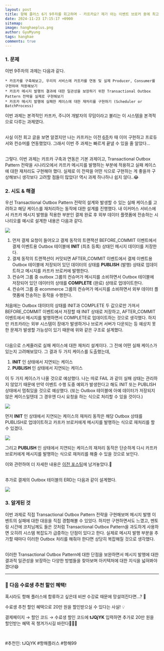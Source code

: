 ```yaml
---
layout:	post
title: 항해 플러스 6기 9주차를 회고하며 - 카프카요? 제가 아는 이벤트 브로커 중에 최고였어요
date: 2024-11-23 17:15:17 +0900
sitemap: 
image: hanghaeplus.png
author: GyuMyung
tags: hanghae
comments: true
---
```


### 1. 문제

이번 9주차의 과제는 다음과 같다.

```
* 카프카를 구축해보고, 우리의 서비스에 카프카를 연동 및 실제 Producer, Consumer를 구현하여 적용해보기
* 카프카 메시지 발행의 결과에 대한 일관성을 보장하기 위한 Transactional Outbox Pattern 전략을 실제로 구현해보기
* 카프카 메시지 발행에 실패한 케이스에 대한 재처리를 구현하기 (Scheduler or BatchProcess)
```

이번 과제는 본격적인 카프카, 주니어 개발자의 무덤이라고 불리는 이 시스템을 본격적으로 다루는 과제였다.<br/><br/>

사실 이전 회고 글을 보면 알겠지만 나는 카프카는 이전 [6주](https://lgm1007.github.io/2024/11/02/%ED%95%AD%ED%95%B4-%ED%94%8C%EB%9F%AC%EC%8A%A4-6%EC%A3%BC%EC%B0%A8%EB%A5%BC-%ED%9A%8C%EA%B3%A0%ED%95%98%EB%A9%B0/)차 때 이미 구현하고 프로듀서와 컨슈머를 연동했었다. 그래서 이번 주 과제는 빠르게 끝낼 수 있을 줄 알았다...<br/><br/>

그렇다. 이번 과제는 카프카 구축과 연동은 기본 과제이고, Transactional Outbox Pattern 전략을 시나리오에서 카프카 메시지를 발행하는 부분에 적용하고 실패 케이스에 대한 재처리도 구현해야 했다. 실제로 이 전략을 어떤 식으로 구현하는 게 좋을까 구상해보니 생각보다 고려할 점들이 많았다! 역시 과제 하나하나 쉽지 않다..😂<br/>

### 2. 시도 & 해결

우선 Transactional Outbox Pattern 전략의 설계와 발생할 수 있는 실패 케이스를 고려하고 해당 케이스를 재처리하는 동작에 대한 설계를 진행했다. 내 이커머스 서비스에서 카프카 메시지 발행을 적용한 부분인 결제 완료 후 외부 데이터 플랫폼에 전송하는 시나리오를 예시로 설계한 내용은 다음과 같다.

![](https://github.com/user-attachments/assets/6976215b-1962-4639-b1c1-10389511d359)

1. 먼저 결제 요청이 들어오고 결제 동작의 트랜잭션 BEFORE_COMMIT 이벤트에서 결제 이벤트용 Outbox 테이블에 **INIT** (최초 등록) 상태인 메시지 데이터를 저장한다.
2. 결제 동작의 트랜잭션이 커밋되면 AFTER_COMMIT 이벤트에서 결제 이벤트용 Outbox 테이블에 저장되어 있던 데이터의 상태를 **PUBLISH** (발행) 상태로 업데이트하고 메시지를 카프카 브로커에 발행한다.
3. 컨슈머 그룹 중 outbox 그룹의 컨슈머가 메시지를 소비하면서 Outbox 테이블에 저장되어 있던 데이터의 상태를 **COMPLETE** (완료) 상태로 업데이트한다.
4. 컨슈머 그룹 중 ecommerce 그룹의 컨슈머가 메시지를 소비하면서 외부 데이터 플랫폼에 전송하는 동작을 수행한다.

처음에는 Outbox 데이터의 상태를 INIT과 COMPLETE 두 값으로만 가져서 BEFORE_COMMIT 이벤트에서 저장할 때 INIT 상태로 저장하고, AFTER_COMMIT 이벤트에서 메시지를 발행하면서 COMPLETE로 업데이트하는 것으로 생각했다. 하지만 카프카라는 외부 시스템이 장애가 발생하거나 브로커 서버가 다운되는 등 예상치 못한 문제가 발생할 가능성이 있기 때문에 위와 같은 구조로 설계했다.<br/><br/>

다음으로 스케줄러로 실패 케이스에 대한 재처리 설계이다. 그 전에 어떤 실패 케이스가 있는지 고려해보았다. 그 결과 두 가지 케이스를 도출했는데,

1. **INIT** 인 상태에서 지연되는 케이스
2. **PUBLISH** 인 상태에서 지연되는 케이스

이 두 가지 케이스가 나올 것으로 예상했다. 나는 따로 FAIL 과 같이 실패 상태는 관리하지 않았기 때문에 만약 이벤트 수행 도중 예외가 발생한다고 해도 INIT 또는 PUBLISH 상태에서 멈춰있을 것으로 예상했다. (또는 Outbox 테이블에 아예 데이터가 저장되지 않은 케이스일텐데 그 경우엔 다시 요청을 하는 식으로 처리할 수 있을 것이다.)<br/>

![](https://github.com/user-attachments/assets/61b82323-06e1-4716-83e1-869c6376d2e2)

먼저 **INIT** 인 상태에서 지연되는 케이스의 재처리 동작은 해당 Outbox 상태를 PUBLISH로 업데이트하고 카프카 브로커에게 메시지를 발행하는 식으로 재처리를 할 수 있겠다.

![](https://github.com/user-attachments/assets/350a47b0-875c-4754-8aae-82eefbf07808)

그리고 **PUBLISH** 인 상태에서 지연되는 케이스의 재처리 동작은 단순하게 다시 카프카 브로커에게 메시지를 발행하는 식으로 재처리를 해줄 수 있을 것으로 보인다. <br/>

이와 관련하여 더 자세한 내용은 [이전 포스팅](https://lgm1007.github.io/2024/11/23/Kafka-%EA%B5%AC%EC%B6%95-Spring-%EC%97%B0%EB%8F%99-%EA%B2%B0%EA%B3%BC%EC%A0%81-%EC%9D%BC%EA%B4%80%EC%84%B1-%EB%B3%B4%EC%9E%A5%EA%B9%8C%EC%A7%80/)에 남겨놓았다.📝<br/><br/>

추가로 결제의 Outbox 테이블의 ERD는 다음과 같이 설계했다.

![](https://github.com/user-attachments/assets/5be80fd9-f278-41cc-ba25-e177709eb632)

### 3. 알게된 것

이번 과제로 직접 Transactional Outbox Pattern 전략을 구현해보며 메시지 발행 이벤트의 실패에 대한 대응을 직접 경험해볼 수 있었다. 하지만 구현하면서도 느꼈고, 멘토링 시간에 코치님께도 들은 것처럼 Transactional Outbox Pattern을 과도하게 사용하면 오히려 시스템 복잡도가 급증하는 단점이 있다고 한다. 실제로 메시지 발행 부분을 추가할 때마다 이러한 Outbox 처리를 해줘야 한다면 상당히 복잡해질 것으로 생각했다.<br/><br/>

이러한 Transactional Outbox Pattern에 대한 단점을 보완하면서 메시지 발행에 대한 결과적 일관성을 보장하는 다양한 방법들을 찾아보며 아키텍처에 대한 지식을 넓혀봐야겠다!😄

---


### 🤩 다음 수료생 추천 할인 혜택!

혹시라도 항해 플러스에 합류하고 싶은데 비싼 수강료 때문에 망설여진다면…? 🤔

수료생 추천 할인 혜택으로 20만 원을 할인받으실 수 있다는 사실! 💡

결제페이지 → 할인 코드 → 수료생 할인 코드에 **tJQjYK** 입력하면 추가로 20만 원을 할인받는 혜택 꼭 챙겨가시길 바란다🚀🚀🌟

<br/>

#추천인: tJQjYK #항해플러스 #항해99
